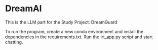 # DreamAI
This is the LLM part for the Study Project: DreamGuard

To run the program, create a new conda environment and install the dependencies in the requirements.txt.
Run the irt_app.py script and start chatting.


